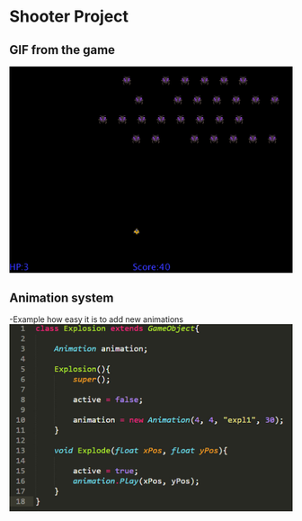 # Shooter Project

## GIF from the game
<img src="screen2.gif" alt="There is no alt">

## Animation system
-Example how easy it is to add new animations
<img src="screen3.jpg" alt="There is no alt">